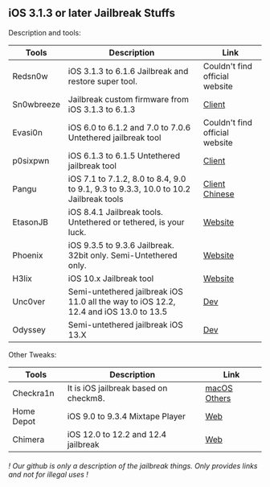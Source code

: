 ## iOS 3.1.3 or later Jailbreak Stuffs

Description and tools:

| Tools      | Description                                                  | Link                                                         |
| ---------- | ------------------------------------------------------------ | ------------------------------------------------------------ |
| Redsn0w    | iOS 3.1.3 to 6.1.6 Jailbreak and restore super tool.         | Couldn't find official website |
| Sn0wbreeze | Jailbreak custom firmware from iOS 3.1.3 to 6.1.3            | [Client](https://github.com/iH8sn0w/sn0wbreeze/releases/) |
| Evasi0n    | iOS 6.0 to 6.1.2 and 7.0 to 7.0.6 Untethered jailbreak tool  | Couldn't find official website |
| p0sixpwn   | iOS 6.1.3 to 6.1.5 Untethered jailbreak tool                 | [Client](https://www.ih8sn0w.com/p0sixspwn.html) |
| Pangu      | iOS 7.1 to 7.1.2, 8.0 to 8.4, 9.0 to 9.1, 9.3 to 9.3.3, 10.0 to 10.2 Jailbreak tools | [Client Chinese](https://pangu.io/)      |
| EtasonJB   | iOS 8.4.1 Jailbreak tools. Untethered or tethered, is your luck. | [Website](https://etasonjb.tihmstar.net/)                    |
| Phoenix    | iOS 9.3.5 to 9.3.6 Jailbreak. 32bit only. Semi-Untethered only. | [Website](https://phoenixpwn.com/)                           |
| H3lix      | iOS 10.x Jailbreak tool                                      | [Website](https://h3lix.tihmstar.net/)                       |
| Unc0ver    | Semi-untethered jailbreak iOS 11.0 all the way to iOS 12.2, 12.4 and iOS 13.0 to 13.5 | [Dev](https://unc0ver.dev/)|
| Odyssey    | Semi-untethered jailbreak iOS 13.X | [Dev](https://theodyssey.dev/)|

Other Tweaks:



| Tools      | Description                           | Link                                    |
| ---------- | ------------------------------------- | --------------------------------------- |
| Checkra1n  | It is iOS jailbreak based on checkm8. | [macOS](https://checkra.in/) [Others](https://github.com/foxlet/bootra1n/releases)|
| Home Depot | iOS 9.0 to 9.3.4 Mixtape Player       | [Web](http://wall.supplies/)            |
| Chimera    | iOS 12.0 to 12.2 and 12.4 jailbreak   | [Web](https://chimera.sh/)              |


###### ! Our github is only a description of the jailbreak things. Only provides links and not for illegal uses !
